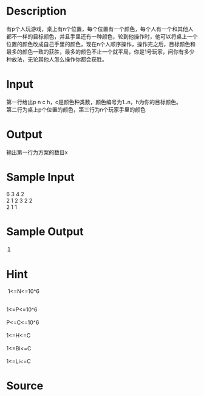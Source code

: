 
# Description

<div class="content"><div>有p个人玩游戏，桌上有n个位置，每个位置有一个颜色，每个人有一个和其他人都不一样的目标颜色，并且手里还有一种颜色，轮到他操作时，他可以将桌上一个位置的颜色改成自己手里的颜色，现在n个人顺序操作，操作完之后，目标颜色和最多的颜色一致的获胜，最多的颜色不止一个就平局，你是1号玩家，问你有多少种放法，无论其他人怎么操作你都会获胜。 </div>
<div></div>
<p></p></div>

# Input

<div class="content"><div>第一行给出p n c h，c是颜色种类数，颜色编号为1..n，h为你的目标颜色。 </div>
<div>第二行为桌上p个位置的颜色，第三行为n个玩家手里的颜色 </div>
<div></div>
<p></p></div>

# Output

<div class="content"><div>输出第一行为方案的数目x</div>
<div></div>
<p></p></div>

# Sample Input

<div class="content"><span class="sampledata">6 3 4 2 <br/>
2 1 2 3 2 2 <br/>
2 1 1 </span></div>

# Sample Output

<div class="content"><span class="sampledata">１ </span></div>

# Hint

<div class="content"><p></p><p> 1&lt;=N&lt;=10^6</p><br/>
<div>1&lt;=P&lt;=10^6</div><br/>
<div>P&lt;=C&lt;=10^6</div><br/>
<div>1&lt;=H&lt;=C</div><br/>
<div>1&lt;=Bi&lt;=C</div><br/>
<div>1&lt;=Li&lt;=C</div><p></p></div>

# Source

<div class="content"><p><a href="problemset.php?search="></a></p></div>

